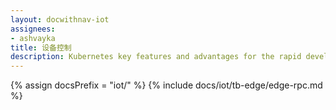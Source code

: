 ```yaml
---
layout: docwithnav-iot
assignees:
- ashvayka
title: 设备控制
description: Kubernetes key features and advantages for the rapid development of IoT projects and applications.
---
```


{% assign docsPrefix = "iot/" %}
{% include docs/iot/tb-edge/edge-rpc.md %}

